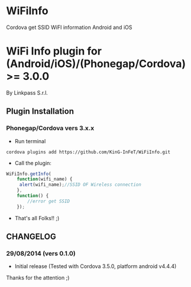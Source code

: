 WiFiInfo
========

Cordova get SSID WiFI information Android and iOS

# WiFi Info plugin for (Android/iOS)/(Phonegap/Cordova) >= 3.0.0
By Linkpass S.r.l.

## Plugin Installation

### Phonegap/Cordova vers 3.x.x 

* Run terminal

```text
cordova plugins add https://github.com/KinG-InFeT/WiFiInfo.git
```

* Call the plugin:

```javascript
WiFiInfo.getInfo( 
    function(wifi_name) {         
     alert(wifi_name);//SSID OF Wireless connection
    }, 
    function() {
        //error get SSID
    });
```

* That's all Folks!! ;)

## CHANGELOG

### 29/08/2014 (vers 0.1.0)
* Initial release (Tested with Cordova 3.5.0, platform android v4.4.4)

Thanks for the attention ;)
